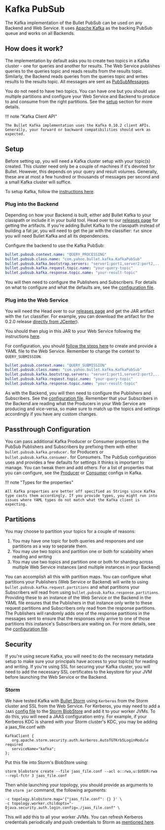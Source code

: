 # Kafka PubSub

The Kafka implementation of the Bullet PubSub can be used on any Backend and Web Service. It uses [Apache Kafka](https://kafka.apache.org) as the backing PubSub queue and works on all Backends.

## How does it work?

The implementation by default asks you to create two topics in a Kafka cluster - one for queries and another for results. The Web Service publishes queries to the queries topic and reads results from the results topic. Similarly, the Backend reads queries from the queries topic and writes results to the results topic. All messages are sent as [PubSubMessages](architecture.md#messages).

You do not need to have two topics. You can have one but you should use multiple partitions and configure your Web Service and Backend to produce to and consume from the right partitions. See the [setup](#configuration) section for more details.

!!! note "Kafka Client API"

    The Bullet Kafka implementation uses the Kafka 0.10.2 client APIs. Generally, your forward or backward compatibilities should work as expected.

## Setup

Before setting up, you will need a Kafka cluster setup with your topic(s) created. This cluster need only be a couple of machines if it's devoted for Bullet. However, this depends on your query and result volumes. Generally, these are at most a few hundred or thousands of messages per second and a small Kafka cluster will suffice.

To setup Kafka, follow the [instructions here](https://kafka.apache.org/quickstart).

### Plug into the Backend

Depending on how your Backend is built, either add Bullet Kafka to your classpath or include it in your build tool. Head over to our [releases page](../releases.md#bullet-kafka) for getting the artifacts. If you're adding Bullet Kafka to the classpath instead of building a fat jar, you will need to get the jar with the classifier: ```fat``` since you will need Bullet Kafka and all its dependencies.

Configure the backend to use the Kafka PubSub:

```yaml
bullet.pubsub.context.name: "QUERY_PROCESSING"
bullet.pubsub.class.name: "com.yahoo.bullet.kafka.KafkaPubSub"
bullet.pubsub.kafka.bootstrap.servers: "server1:port1,server2:port2,..."
bullet.pubsub.kafka.request.topic.name: "your-query-topic"
bullet.pubsub.kafka.response.topic.name: "your-result-topic"
```

You will then need to configure the Publishers and Subscribers. For details on what to configure and what the defaults are, see the [configuration file](https://github.com/bullet-db/bullet-kafka/blob/master/src/main/resources/bullet_kafka_defaults.yaml).

### Plug into the Web Service

You will need the Head over to our [releases page](../releases.md#bullet-kafka) and get the JAR artifact with the ```fat``` classifier. For example, you can download the artifact for the 0.2.0 release [directly from JCenter](http://jcenter.bintray.com/com/yahoo/bullet/bullet-kafka/0.2.0/)).

You should then plug in this JAR to your Web Service following the instructions [here](../ws/setup.md#launch).

For configuration, you should [follow the steps here](../ws/setup.md#pubsub-configuration) to create and provide a YAML file to the Web Service. Remember to change the context to ```QUERY_SUBMISSION```.

```yaml
bullet.pubsub.context.name: "QUERY_SUBMISSION"
bullet.pubsub.class.name: "com.yahoo.bullet.kafka.KafkaPubSub"
bullet.pubsub.kafka.bootstrap.servers: "server1:port1,server2:port2,..."
bullet.pubsub.kafka.request.topic.name: "your-query-topic"
bullet.pubsub.kafka.response.topic.name: "your-result-topic"
```

As with the Backend, you will then need to configure the Publishers and Subscribers. See the [configuration file](https://github.com/bullet-db/bullet-kafka/blob/master/src/main/resources/bullet_kafka_defaults.yaml). Remember that your Subscribers in the Backend are reading what the Producers in your Web Service are producing and vice-versa, so make sure to match up the topics and settings accordingly if you have any custom changes.

## Passthrough Configuration

You can pass additional Kafka Producer or Consumer properties to the PubSub Publishers and Subscribers by prefixing them with either ```bullet.pubsub.kafka.producer.``` for Producers or ```bullet.pubsub.kafka.consumer.``` for Consumers. The PubSub configuration uses and provides a few defaults for settings it thinks is important to manage. You can tweak them and add others. For a list of properties that you can configure, see the [Producer](https://kafka.apache.org/0102/documentation.html#producerconfigs) or [Consumer](https://kafka.apache.org/0102/documentation.html#newconsumerconfigs) configs in Kafka.

!!! note "Types for the properties"

    All Kafka properties are better off specified as Strings since Kafka type casts them accordingly. If you provide types, you might run into issues where YAML types do not match what the Kafka client is expecting.

## Partitions

You may choose to partition your topics for a couple of reasons:

1. You may have one topic for both queries and responses and use partitions as a way to separate them.
2. You may use two topics and partition one or both for scalability when reading and writing
3. You may use two topics and partition one or both for sharding across multiple Web Service instances (and multiple instances in your Backend)

You can accomplish all this with partition maps. You can configure what partitions your Publishers (Web Service or Backend) will write to using ```bullet.pubsub.kafka.request.partitions``` and what partitions your Subscribers will read from using ```bullet.pubsub.kafka.response.partitions```. Providing these to an instance of the Web Service or the Backend in the YAML file ensures that the Publishers in that instance only write to these request partitions and Subscribers only read from the response partitions. The Publishers will randomly adds one of the response partitions in the messages sent to ensure that the responses only arrive to one of those partitions this instance's Subscribers are waiting on. For more details, see the [configuration file](https://github.com/bullet-db/bullet-kafka/blob/master/src/main/resources/bullet_kafka_defaults.yaml).

## Security

If you're using secure Kafka, you will need to do the necessary metadata setup to make sure your principals have access to your topic(s) for reading and writing. If you're using SSL for securing your Kafka cluster, you will need to add the necessary SSL certificates to the keystore for your JVM before launching the Web Service or the Backend.

### Storm

We have tested Kafka with [Bullet Storm](../releases.md#bullet-storm) using ```Kerberos``` from the Storm cluster and SSL from the Web Service. For Kerberos, you may need to add a ```JAAS``` [config file](https://docs.oracle.com/javase/7/docs/technotes/guides/security/jgss/tutorials/LoginConfigFile.html) to the [Storm BlobStore](http://storm.apache.org/releases/1.1.0/distcache-blobstore.html) and add it to your worker JVMs. To do this, you will need a JAAS configuration entry. For example, if your Kerberos KDC is shared with your Storm cluster's KDC, you may be adding a jaas_file.conf with

```
KafkaClient {
   org.apache.storm.security.auth.kerberos.AutoTGTKrb5LoginModule required
   serviceName="kafka";
};
```

Put this file into Storm's BlobStore using:

```
storm blobstore create --file jaas_file.conf --acl o::rwa,u:$USER:rwa --repl-fctr 3 jaas_file.conf
```

Then while launching your topology, you should provide as arguments to the ```storm jar``` command, the following arguments:
```
-c topology.blobstore.map='{"jaas_file.conf": {} }' \
-c topology.worker.childopts="-Djava.security.auth.login.config=./jaas_file.conf" \
```

This will add this to all your worker JVMs. You can refresh Kerberos credentials periodically and push credentials to Storm as [mentioned here](storm-drpc.md#security).

